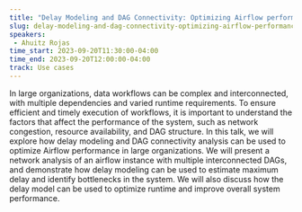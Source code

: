```yaml
---
title: "Delay Modeling and DAG Connectivity: Optimizing Airflow performance in large organizations"
slug: delay-modeling-and-dag-connectivity-optimizing-airflow-performance-in-large-organizations
speakers:
 - Ahuitz Rojas
time_start: 2023-09-20T11:30:00-04:00
time_end: 2023-09-20T12:00:00-04:00
track: Use cases
---
```


In large organizations, data workflows can be complex and interconnected, with multiple dependencies and varied runtime requirements. To ensure efficient and timely execution of workflows, it is important to understand the factors that affect the performance of the system, such as network congestion, resource availability, and DAG structure. In this talk, we will explore how delay modeling and DAG connectivity analysis can be used to optimize Airflow performance in large organizations. We will present a network analysis of an airflow instance with multiple interconnected DAGs, and demonstrate how delay modeling can be used to estimate maximum delay and identify bottlenecks in the system. We will also discuss how the delay model can be used to optimize runtime and improve overall system performance.